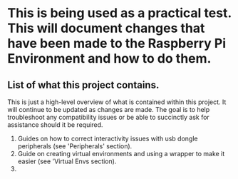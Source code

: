 # This is being used as a practical test. This will document changes that have been made to the Raspberry Pi Environment and how to do them.

## List of what this project contains.

This is just a high-level overview of what is contained within this project. It will continue to be updated as changes are made. The goal is to help troubleshoot any compatibility issues or be able to succinctly ask for assistance should it be required.

1. Guides on how to correct interactivity issues with usb dongle peripherals (see 'Peripherals' section).
2. Guide on creating virtual environments and using a wrapper to make it easier (see 'Virtual Envs section).
3. 
